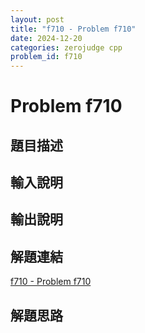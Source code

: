 ```yaml
---
layout: post
title: "f710 - Problem f710"
date: 2024-12-20
categories: zerojudge cpp
problem_id: f710
---
```


# Problem f710

## 題目描述



## 輸入說明



## 輸出說明



## 解題連結

[f710 - Problem f710](https://zerojudge.tw/ShowProblem?problemid=f710)

## 解題思路

